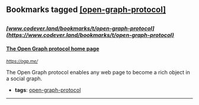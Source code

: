 ## Bookmarks tagged [[open-graph-protocol]](https://www.codever.land/search?q=[open-graph-protocol])

_<sup><sup>[www.codever.land/bookmarks/t/open-graph-protocol](https://www.codever.land/bookmarks/t/open-graph-protocol)</sup></sup>_
---
#### [The Open Graph protocol home page](https://ogp.me/)
_<sup>https://ogp.me/</sup>_

The Open Graph protocol enables any web page to become a rich object in a social graph.
* **tags**: [open-graph-protocol](../tagged/open-graph-protocol.md)
---

